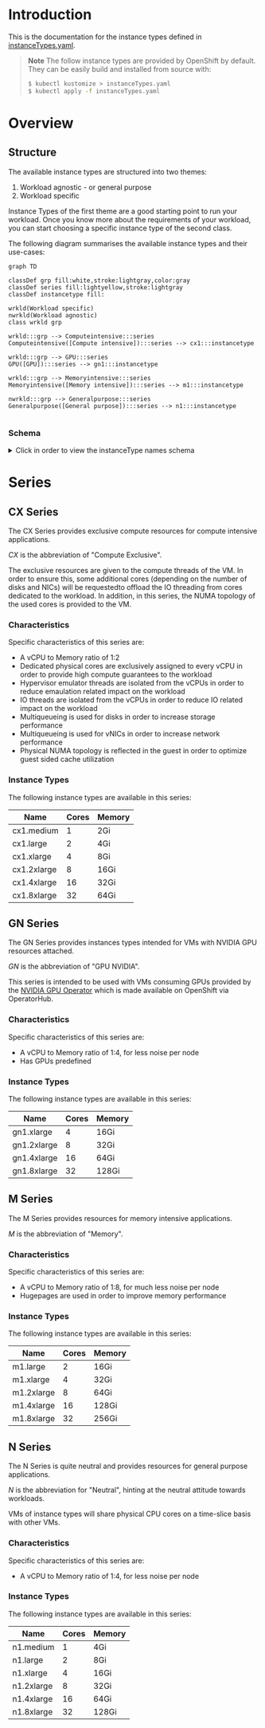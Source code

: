 
# Introduction

This is the documentation for the instance types defined in [instanceTypes.yaml](instanceTypes.yaml).

> **Note**
> The follow instance types are provided by OpenShift by default.
> They can be easily build and installed from source with:
>
> ```bash session
> $ kubectl kustomize > instanceTypes.yaml
> $ kubectl apply -f instanceTypes.yaml
> ```

# Overview

## Structure

The available instance types are structured into two themes:

1. Workload agnostic - or general purpose
2. Workload specific

Instance Types of the first theme are a good starting point to run your workload.
Once you know more about the requirements of your workload, you can start choosing a
specific instance type of the second class.

The following diagram summarises the available instance types and their use-cases:

```mermaid
graph TD

classDef grp fill:white,stroke:lightgray,color:gray
classDef series fill:lightyellow,stroke:lightgray
classDef instancetype fill:

wrkld(Workload specific)
nwrkld(Workload agnostic)
class wrkld grp

wrkld:::grp --> Computeintensive:::series
Computeintensive([Compute intensive]):::series --> cx1:::instancetype

wrkld:::grp --> GPU:::series
GPU([GPU]):::series --> gn1:::instancetype

wrkld:::grp --> Memoryintensive:::series
Memoryintensive([Memory intensive]):::series --> m1:::instancetype

nwrkld:::grp --> Generalpurpose:::series
Generalpurpose([General purpose]):::series --> n1:::instancetype


```

### Schema

<details><summary>Click in order to view the instanceType names schema</summary>

```ebnf
instanceTypeName = seriesName , "." , size;

seriesName = ( class | vendorClass ) , version;

class = "n" | "cx" | "m";
vendorClass = "g" , vendorHint;
vendorHint = "n" | "i" | "a";
version = "1";

size = "small" | "medium" | "large" | [( "2" | "4" | "8" )] , "xlarge";
```
</details>


# Series
## CX Series

The CX Series provides exclusive compute resources for compute
intensive applications.

*CX* is the abbreviation of "Compute Exclusive".

The exclusive resources are given to the compute threads of the
VM. In order to ensure this, some additional cores (depending
on the number of disks and NICs) will be requestedto offload
the IO threading from cores dedicated to the workload.
In addition, in this series, the NUMA topology of the used
cores is provided to the VM.

### Characteristics

Specific characteristics of this series are:
- A vCPU to Memory ratio of 1:2
- Dedicated physical cores are exclusively assigned to every vCPU in
  order to provide high compute guarantees to the workload
- Hypervisor emulator threads are isolated from the vCPUs in order to
  reduce emaulation related impact on the workload
- IO threads are isolated from the vCPUs in order to reduce IO related
  impact on the workload
- Multiqueueing is used for disks in order to increase storage
  performance
- Multiqueueing is used for vNICs in order to increase network
  performance
- Physical NUMA topology is reflected in the guest in order to optimize
  guest sided cache utilization

### Instance Types

The following instance types are available in this series:

Name        | Cores | Memory
------------|-------|-------
cx1.medium  | 1     | 2Gi   
cx1.large   | 2     | 4Gi   
cx1.xlarge  | 4     | 8Gi   
cx1.2xlarge | 8     | 16Gi  
cx1.4xlarge | 16    | 32Gi  
cx1.8xlarge | 32    | 64Gi  


## GN Series

The GN Series provides instances types intended for VMs with
NVIDIA GPU resources attached.

*GN* is the abbreviation of "GPU NVIDIA".

This series is intended to be used with VMs consuming GPUs
provided by the [NVIDIA GPU Operator](https://github.com/NVIDIA/gpu-operator)
which is made available on OpenShift via OperatorHub.

### Characteristics

Specific characteristics of this series are:
- A vCPU to Memory ratio of 1:4, for less noise per node
- Has GPUs predefined

### Instance Types

The following instance types are available in this series:

Name        | Cores | Memory
------------|-------|-------
gn1.xlarge  | 4     | 16Gi  
gn1.2xlarge | 8     | 32Gi  
gn1.4xlarge | 16    | 64Gi  
gn1.8xlarge | 32    | 128Gi 


## M Series

The M Series provides resources for memory intensive
applications.

*M* is the abbreviation of "Memory".

### Characteristics

Specific characteristics of this series are:
- A vCPU to Memory ratio of 1:8, for much less noise per node
- Hugepages are used in order to improve memory performance

### Instance Types

The following instance types are available in this series:

Name       | Cores | Memory
-----------|-------|-------
m1.large   | 2     | 16Gi  
m1.xlarge  | 4     | 32Gi  
m1.2xlarge | 8     | 64Gi  
m1.4xlarge | 16    | 128Gi 
m1.8xlarge | 32    | 256Gi 


## N Series

The N Series is quite neutral and provides resources for
general purpose applications.

*N* is the abbreviation for "Neutral", hinting at the neutral
attitude towards workloads.

VMs of instance types will share physical CPU cores on a
time-slice basis with other VMs.

### Characteristics

Specific characteristics of this series are:
- A vCPU to Memory ratio of 1:4, for less noise per node

### Instance Types

The following instance types are available in this series:

Name       | Cores | Memory
-----------|-------|-------
n1.medium  | 1     | 4Gi   
n1.large   | 2     | 8Gi   
n1.xlarge  | 4     | 16Gi  
n1.2xlarge | 8     | 32Gi  
n1.4xlarge | 16    | 64Gi  
n1.8xlarge | 32    | 128Gi 


